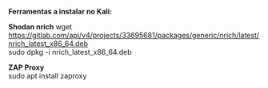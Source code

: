 **Ferramentas a instalar no Kali:**

**Shodan nrich**
  wget https://gitlab.com/api/v4/projects/33695681/packages/generic/nrich/latest/nrich_latest_x86_64.deb  
  sudo dpkg -i nrich_latest_x86_64.deb

**ZAP Proxy**  
  sudo apt install zaproxy  
  



